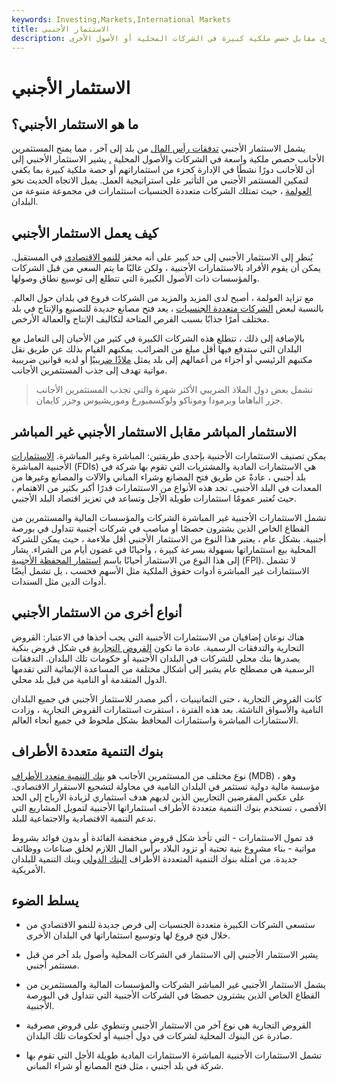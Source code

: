 ```yaml
---
keywords: Investing,Markets,International Markets
title: الاستثمار الأجنبي
description: يشمل الاستثمار الأجنبي تدفقات رأس المال من دولة إلى أخرى مقابل حصص ملكية كبيرة في الشركات المحلية أو الأصول الأخرى.
---
```


# الاستثمار الأجنبي
## ما هو الاستثمار الأجنبي؟

يشمل الاستثمار الأجنبي [تدفقات رأس المال](/capital-flows) من بلد إلى آخر ، مما يمنح المستثمرين الأجانب حصص ملكية واسعة في الشركات والأصول المحلية [.](/capital-flows) يشير الاستثمار الأجنبي إلى أن للأجانب دورًا نشطًا في الإدارة كجزء من استثماراتهم أو حصة ملكية كبيرة بما يكفي لتمكين المستثمر الأجنبي من التأثير على استراتيجية العمل. يميل الاتجاه الحديث نحو [العولمة](/globalization) ، حيث تمتلك الشركات متعددة الجنسيات استثمارات في مجموعة متنوعة من البلدان.

## كيف يعمل الاستثمار الأجنبي

يُنظر إلى الاستثمار الأجنبي إلى حد كبير على أنه محفز [للنمو الاقتصادي](/economicgrowth) في المستقبل. يمكن أن يقوم الأفراد بالاستثمارات الأجنبية ، ولكن غالبًا ما يتم السعي من قبل الشركات والمؤسسات ذات الأصول الكبيرة التي تتطلع إلى توسيع نطاق وصولها.

مع تزايد العولمة ، أصبح لدى المزيد والمزيد من الشركات فروع في بلدان حول العالم. بالنسبة لبعض [الشركات متعددة الجنسيات](/multinationalcorporation) ، يعد فتح مصانع جديدة للتصنيع والإنتاج في بلد مختلف أمرًا جذابًا بسبب الفرص المتاحة لتكاليف الإنتاج والعمالة الأرخص.

بالإضافة إلى ذلك ، تتطلع هذه الشركات الكبيرة في كثير من الأحيان إلى التعامل مع البلدان التي ستدفع فيها أقل مبلغ من الضرائب. يمكنهم القيام بذلك عن طريق نقل مكتبهم الرئيسي أو أجزاء من أعمالهم إلى بلد يمثل [ملاذًا ضريبيًا](/taxhaven) أو لديه قوانين ضريبية مواتية تهدف إلى جذب المستثمرين الأجانب.

> تشمل بعض دول الملاذ الضريبي الأكثر شهرة والتي تجذب المستثمرين الأجانب جزر الباهاما وبرمودا وموناكو ولوكسمبورغ وموريشيوس وجزر كايمان.

>

## الاستثمار المباشر مقابل الاستثمار الأجنبي غير المباشر

يمكن تصنيف الاستثمارات الأجنبية بإحدى طريقتين: المباشرة وغير المباشرة. [الاستثمارات](/fdi) الأجنبية المباشرة (FDIs) هي الاستثمارات المادية والمشتريات التي تقوم بها شركة في بلد أجنبي ، عادةً عن طريق فتح المصانع وشراء المباني والآلات والمصانع وغيرها من المعدات في البلد الأجنبي. تجد هذه الأنواع من الاستثمارات قدرًا أكبر بكثير من الاهتمام ، حيث تُعتبر عمومًا استثمارات طويلة الأجل وتساعد في تعزيز اقتصاد البلد الأجنبي.

تشمل الاستثمارات الأجنبية غير المباشرة الشركات والمؤسسات المالية والمستثمرين من القطاع الخاص الذين يشترون حصصًا أو مناصب في شركات أجنبية تتداول في بورصة أجنبية. بشكل عام ، يعتبر هذا النوع من الاستثمار الأجنبي أقل ملاءمة ، حيث يمكن للشركة المحلية بيع استثماراتها بسهولة بسرعة كبيرة ، وأحيانًا في غضون أيام من الشراء. يشار إلى هذا النوع من الاستثمار أحيانًا باسم [استثمار المحفظة الأجنبية](/foreign-portfolio-investment-fpi) (FPI). لا تشمل الاستثمارات غير المباشرة أدوات حقوق الملكية مثل الأسهم فحسب ، بل تشمل أيضًا أدوات الدين مثل السندات.

## أنواع أخرى من الاستثمار الأجنبي

هناك نوعان إضافيان من الاستثمارات الأجنبية التي يجب أخذها في الاعتبار: القروض التجارية والتدفقات الرسمية. عادة ما تكون [القروض التجارية](/commercial-loan) في شكل قروض بنكية يصدرها بنك محلي للشركات في البلدان الأجنبية أو حكومات تلك البلدان. التدفقات الرسمية هي مصطلح عام يشير إلى أشكال مختلفة من المساعدة الإنمائية التي تقدمها الدول المتقدمة أو النامية من قبل بلد محلي.

كانت القروض التجارية ، حتى الثمانينيات ، أكبر مصدر للاستثمار الأجنبي في جميع البلدان النامية والأسواق الناشئة. بعد هذه الفترة ، استقرت استثمارات القروض التجارية ، وزادت الاستثمارات المباشرة واستثمارات المحافظ بشكل ملحوظ في جميع أنحاء العالم.

## بنوك التنمية متعددة الأطراف

نوع مختلف من المستثمرين الأجانب هو [بنك التنمية متعدد الأطراف](/multilateral_development_bank) (MDB) ، وهو مؤسسة مالية دولية تستثمر في البلدان النامية في محاولة لتشجيع الاستقرار الاقتصادي. على عكس المقرضين التجاريين الذين لديهم هدف استثماري لزيادة الأرباح إلى الحد الأقصى ، تستخدم بنوك التنمية متعددة الأطراف استثماراتها الأجنبية لتمويل المشاريع التي تدعم التنمية الاقتصادية والاجتماعية للبلد.

قد تمول الاستثمارات - التي تأخذ شكل قروض منخفضة الفائدة أو بدون فوائد بشروط مواتية - بناء مشروع بنية تحتية أو تزود البلاد برأس المال اللازم لخلق صناعات ووظائف جديدة. من أمثلة بنوك التنمية المتعددة الأطراف [البنك الدولي](/worldbank) وبنك التنمية للبلدان الأمريكية.

## يسلط الضوء

- ستسعى الشركات الكبيرة متعددة الجنسيات إلى فرص جديدة للنمو الاقتصادي من خلال فتح فروع لها وتوسيع استثماراتها في البلدان الأخرى.

- يشير الاستثمار الأجنبي إلى الاستثمار في الشركات المحلية وأصول بلد آخر من قبل مستثمر أجنبي.

- يشمل الاستثمار الأجنبي غير المباشر الشركات والمؤسسات المالية والمستثمرين من القطاع الخاص الذين يشترون حصصًا في الشركات الأجنبية التي تتداول في البورصة الأجنبية.

- القروض التجارية هي نوع آخر من الاستثمار الأجنبي وتنطوي على قروض مصرفية صادرة عن البنوك المحلية لشركات في دول أجنبية أو لحكومات تلك البلدان.

- تشمل الاستثمارات الأجنبية المباشرة الاستثمارات المادية طويلة الأجل التي تقوم بها شركة في بلد أجنبي ، مثل فتح المصانع أو شراء المباني.

